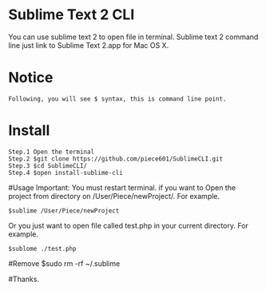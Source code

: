 # Sublime Text 2 CLI
You can use sublime text 2 to open file in terminal.
Sublime text 2 command line just link to Sublime Text 2.app for Mac OS X.
# Notice
	Following, you will see $ syntax, this is command line point.
# Install
	Step.1 Open the terminal
	Step.2 $git clone https://github.com/piece601/SublimeCLI.git
	Step.3 $cd SublimeCLI/
	Step.4 $open install-sublime-cli
#Usage
Important: You must restart terminal.
if you want to Open the project from directory on /User/Piece/newProject/. For example.
	
	$sublime /User/Piece/newProject
	
Or you just want to open file called test.php in your current directory. For example.
	
	$sublome ./test.php
	
#Remove
	$sudo rm -rf ~/.sublime

#Thanks.
